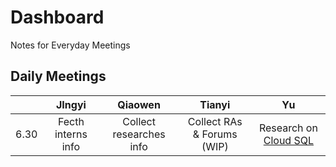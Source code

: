 # Dashboard
Notes for Everyday Meetings
## Daily Meetings
|      |       JIngyi       |         Qiaowen         |           Tianyi           |          Yu           |
| :--: | :----------------: | :---------------------: | :------------------------: | :-------------------: |
| 6.30 | Fecth interns info | Collect researches info | Collect RAs & Forums (WIP) | Research on [Cloud SQL](https://app.yinxiang.com/fx/2e425520-1b28-41d5-a7ec-bf9fe8b245dd) |
